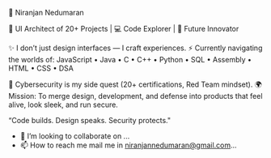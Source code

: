 🌌 Niranjan Nedumaran

🎨 UI Architect of 20+ Projects | 💻 Code Explorer | 🚀 Future Innovator

✨ I don’t just design interfaces — I craft experiences.
⚡ Currently navigating the worlds of:
JavaScript • Java • C • C++ • Python • SQL • Assembly • HTML • CSS • DSA

🔐 Cybersecurity is my side quest (20+ certifications, Red Team mindset).
🌍 Mission: To merge design, development, and defense into products that feel alive, look sleek, and run secure.

“Code builds. Design speaks. Security protects."

- 💞️ I’m looking to collaborate on ...
- 📫 How to reach me mail me in niranjannedumaran@gmail.com...

<!---
Niranjannedumaran/Niranjannedumaran is a ✨ special ✨ repository because its `README.md` (this file) appears on your GitHub profile.
You can click the Preview link to take a look at your changes.
--->
